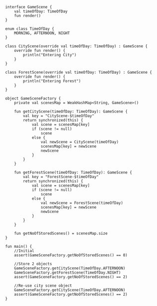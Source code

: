 <pre>
<code>
<span class="keyword">interface</span> GameScene {
    <span class="keyword">val</span> timeOfDay: <span class="types">TimeOfDay</span>
    <span class="keyword">fun</span> render()
}

<span class="keyword">enum class</span> TimeOfDay {
    <span class="static">MORNING, AFTERNOON, NIGHT</span>
}

<span class="keyword">class</span> CityScene(<span class="keyword">override val</span> timeOfDay: <span class="types">TimeOfDay</span>) : GameScene {
    <span class="keyword">override fun</span> render() {
        <span class="stdlib">println</span>(<span class="string">"Entering City"</span>)
    }
}

<span class="keyword">class</span> ForestScene(<span class="keyword">override val</span> timeOfDay: <span class="types">TimeOfDay</span>) : GameScene {
    <span class="keyword">override fun</span> render() {
        <span class="stdlib">println</span>(<span class="string">"Entering Forest"</span>)
    }
}

<span class="keyword">object</span> GameSceneFactory {
    <span class="keyword">private val</span> scenesMap = <span class="stdlib">WeakHashMap</span><<span class="types">String, GameScene</span>>()

    <span class="keyword">fun</span> getCityScene(timeOfDay: <span class="types">TimeOfDay</span>): <span class="types">GameScene</span> {
        <span class="keyword">val</span> key = <span class="string">"CityScene-<span class="string-template">$timeOfDay</span>"</span>
        <span class="keyword">return synchronized(this)</span> {
            <span class="keyword">val</span> scene = scenesMap[key]
            <span class="keyword">if</span> (scene != <span class="keyword">null</span>)
                scene
            <span class="keyword">else</span> {
                <span class="keyword">val</span> newScene = CityScene(timeOfDay)
                scenesMap[key] = newScene
                newScene
            }
        }
    }

    <span class="keyword">fun</span> getForestScene(timeOfDay: <span class="keyword">TimeOfDay</span>): <span class="types">GameScene</span> {
        <span class="keyword">val</span> key = <span class="string">"ForestScene-<span class="string-template">$timeOfDay</span>"</span>
        <span class="keyword">return synchronized(this)</span> {
            <span class="keyword">val</span> scene = scenesMap[key]
            <span class="keyword">if</span> (scene != <span class="keyword">null</span>)
                scene
            <span class="keyword">else</span> {
                <span class="keyword">val</span> newScene = ForestScene(timeOfDay)
                scenesMap[key] = newScene
                newScene
            }
        }
    }

    <span class="keyword">fun</span> getNoOfStoredScenes() = scenesMap<span class="stdlib">.size</span>
}

<span class="keyword">fun</span> main() {
    <span class="comments">//Initial</span>
    <span class="assertions">assert</span>(GameSceneFactory.getNoOfStoredScenes() == <span class="literals">0</span>)

    <span class="comments">//Store 2 objects</span>
    GameSceneFactory.getCityScene(TimeOfDay.<span class="static">AFTERNOON</span>)
    GameSceneFactory.getForestScene(TimeOfDay.<span class="static">NIGHT</span>)
    <span class="assertions">assert</span>(GameSceneFactory.getNoOfStoredScenes() == <span class="literals">2</span>)

    <span class="comments">//Re-use city scene object</span>
    GameSceneFactory.getCityScene(TimeOfDay.<span class="static">AFTERNOON</span>)
    <span class="assertions">assert</span>(GameSceneFactory.getNoOfStoredScenes() == <span class="literals">2</span>)
}
</code>
</pre>